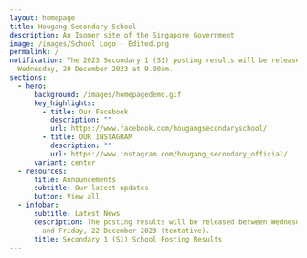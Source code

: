 ```yaml
---
layout: homepage
title: Hougang Secondary School
description: An Isomer site of the Singapore Government
image: /images/School Logo - Edited.png
permalink: /
notification: The 2023 Secondary 1 (S1) posting results will be released on
  Wednesday, 20 December 2023 at 9.00am.
sections:
  - hero:
      background: /images/homepagedemo.gif
      key_highlights:
        - title: Our Facebook
          description: ""
          url: https://www.facebook.com/hougangsecondaryschool/
        - title: OUR INSTAGRAM
          description: ""
          url: https://www.instagram.com/hougang_secondary_official/
      variant: center
  - resources:
      title: Announcements
      subtitle: Our latest updates
      button: View all
  - infobar:
      subtitle: Latest News
      description: The posting results will be released between Wednesday, 20 December
        and Friday, 22 December 2023 (tentative).
      title: Secondary 1 (S1) School Posting Results
---
```

